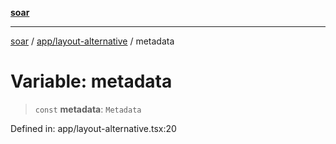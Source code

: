 [**soar**](../../../README.md)

***

[soar](../../../modules.md) / [app/layout-alternative](../README.md) / metadata

# Variable: metadata

> `const` **metadata**: `Metadata`

Defined in: app/layout-alternative.tsx:20
